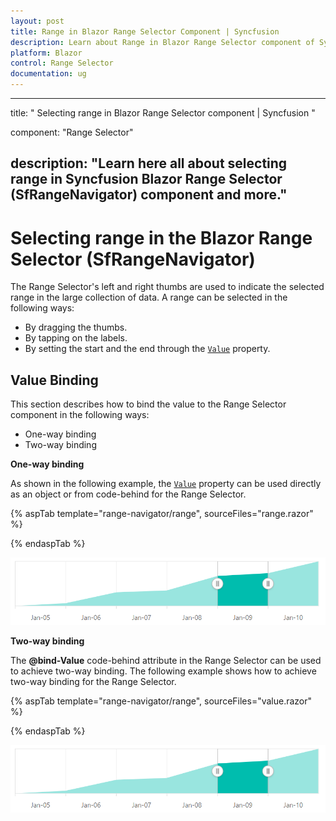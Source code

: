 ```yaml
---
layout: post
title: Range in Blazor Range Selector Component | Syncfusion 
description: Learn about Range in Blazor Range Selector component of Syncfusion, and more details.
platform: Blazor
control: Range Selector
documentation: ug
---
```


---
title: " Selecting range in Blazor Range Selector component | Syncfusion "

component: "Range Selector"

description: "Learn here all about selecting range in Syncfusion Blazor Range Selector (SfRangeNavigator) component and more."
---

# Selecting range in the Blazor Range Selector (SfRangeNavigator)

The Range Selector's left and right thumbs are used to indicate the selected range in the large collection of data. A range can be selected in the following ways:

* By dragging the thumbs.
* By tapping on the labels.
* By setting the start and the end through the [`Value`](https://help.syncfusion.com/cr/blazor/Syncfusion.Blazor.Charts.SfRangeNavigator.html#Syncfusion_Blazor_Charts_SfRangeNavigator_Value) property.

<!-- markdownlint-disable MD036 -->

## Value Binding

This section describes how to bind the value to the Range Selector component in the following ways:

* One-way binding
* Two-way binding

**One-way binding**

As shown in the following example, the [`Value`](https://help.syncfusion.com/cr/blazor/Syncfusion.Blazor.Charts.SfRangeNavigator.html#Syncfusion_Blazor_Charts_SfRangeNavigator_Value) property can be used directly as an object or from code-behind for the Range Selector.

{% aspTab template="range-navigator/range", sourceFiles="range.razor" %}

{% endaspTab %}

![Selecting range via one way binding](images/common/range.png)

**Two-way binding**

The **@bind-Value** code-behind attribute in the Range Selector can be used to achieve two-way binding. The following example shows how to achieve two-way binding for the Range Selector.

{% aspTab template="range-navigator/range", sourceFiles="value.razor" %}

{% endaspTab %}

![Selecting range via two way binding](images/common/range.png)